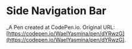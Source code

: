 # Side Navigation Bar
 _A Pen created at CodePen.io. Original URL: [https://codepen.io/WaelYasmina/pen/dYRwzG](https://codepen.io/WaelYasmina/pen/dYRwzG).

 
